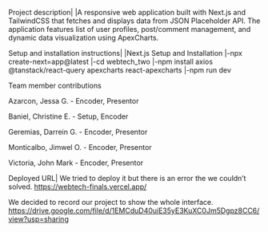 Project description|
|A responsive web application built with Next.js and TailwindCSS that fetches and displays data from JSON Placeholder API. The application features list of user profiles, post/comment management, and dynamic data visualization using ApexCharts.

Setup and installation instructions|
|Next.js Setup and Installation
|-npx create-next=app@latest
|-cd webtech_two
|-npm install axios @tanstack/react-query apexcharts react-apexcharts
|-npm run dev

Team member contributions

Azarcon, Jessa G. - Encoder, Presentor

Baniel, Christine E. - Setup, Encoder

Geremias, Darrein G. - Encoder, Presentor

Monticalbo, Jimwel O. - Encoder, Presentor

Victoria, John Mark - Encoder, Presentor

Deployed URL|
We tried to deploy it but there is an error the we couldn’t solved.
https://webtech-finals.vercel.app/

We decided to record our project to show the whole interface. 
https://drive.google.com/file/d/1EMCduD40uiE35yE3KuXC0Jm5Dgpz8CC6/view?usp=sharing

